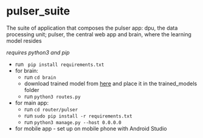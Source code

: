 # pulser_suite
The suite of application that composes the pulser app: dpu, the data processing unit; pulser, the central web app and brain, where the learning model resides

*requires python3 and pip*   
- run ``` pip install requirements.txt```   
- for brain:
  - run ```cd brain```
  - download trained model from [here](https://drive.google.com/open?id=0B9cBcdhbAeQbSG14WmR6d29pQ1U) and place it in the trained_models folder
  - run ```python3 routes.py```
- for main app:
  - run ```cd router/pulser```
  - run ```sudo pip install -r requirements.txt```
  - run ```python3 manage.py --host 0.0.0.0```
- for mobile app - set up on mobile phone with Android Studio
